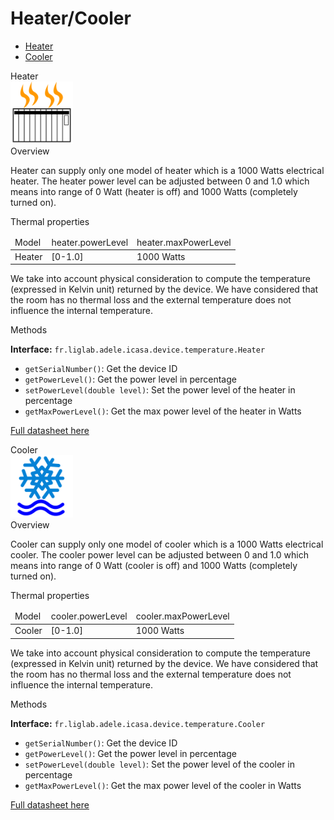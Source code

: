 Heater/Cooler
====

* <a href="#heaterCard">Heater</a>
* <a href="#coolerCard">Cooler</a>


<div class="idCard">

<div class="titleCard"><a name="heaterCard">Heater</a></div>
 
<div class="photo"><img src="./devices/T456/radiateur.png" width="100"/></div>

<div class="description">
<div class="hCard">Overview</div> 
 
<p>Heater can supply only one model of heater which is a 1000 Watts electrical heater. 
The heater power level can be adjusted between 0 and 1.0 which means into range of 0 Watt (heater is off) and 1000 Watts (completely turned on).</p>

<div class="hCard">Thermal properties</div>

<table>
<thead>
<tr>
<td>Model</td>
<td>heater.powerLevel</td>
<td>heater.maxPowerLevel</td>
</tr>
</thead>
<tbody>
<tr>
<td>Heater</td>
<td>[0-1.0]</td>
<td>1000 Watts</td>
</tr>
</tbody>
</table>

<p>We take into account physical consideration to compute the temperature (expressed in Kelvin unit) returned by the device. We have considered that the room has no thermal loss and the external temperature does not influence the internal temperature.</p>

        
<div class="hCard">Methods</div>

<strong>Interface:</strong> <code>fr.liglab.adele.icasa.device.temperature.Heater</code>

<ul>
<li><code>getSerialNumber()</code>: Get the device ID</li>
<li><code>getPowerLevel()</code>: Get the power level in percentage</li>
<li><code>setPowerLevel(double level)</code>: Set the power level of the heater in percentage</li>
<li><code>getMaxPowerLevel()</code>: Get the max power level of the heater in Watts</li>
</ul>

<a href="#">Full datasheet here</a>
</div>
<div class="separator"></div>
</div>






<div class="idCard">

<div class="titleCard"><a name="coolerCard">Cooler</a></div>
 
<div class="photo"><img src="./devices/T456/airConditionne.png" width="100"/></div>
 
<div class="description"> 
<div class="hCard">Overview</div> 
 
<p>Cooler can supply only one model of cooler which is a 1000 Watts electrical cooler. 
The cooler power level can be adjusted between 0 and 1.0 which means into range of 0 Watt (cooler is off) and 1000 Watts (completely turned on).</p>

<div class="hCard">Thermal properties</div>

<table>
	<thead>
		<tr>
    		<td>Model</td>
        	<td>cooler.powerLevel</td>
        	<td>cooler.maxPowerLevel</td>
    	</tr>
    </thead>
    <tbody>
		<tr>
    		<td>Cooler</td>
       	 	<td>[0-1.0]</td>
        	<td>1000 Watts</td>
    	</tr>
    </tbody>
</table>

<p>We take into account physical consideration to compute the temperature (expressed in Kelvin unit) returned by the device. We have considered that the room has no thermal loss and the external temperature does not influence the internal temperature.</p>

        
<div class="hCard">Methods</div>

<strong>Interface:</strong> <code>fr.liglab.adele.icasa.device.temperature.Cooler</code>

<ul>
<li><code>getSerialNumber()</code>: Get the device ID</li>
<li><code>getPowerLevel()</code>: Get the power level in percentage</li>
<li><code>setPowerLevel(double level)</code>: Set the power level of the cooler in percentage</li>
<li><code>getMaxPowerLevel()</code>: Get the max power level of the cooler in Watts</li>
</ul>

<a href="#">Full datasheet here</a>
</div>
<div class="separator"></div>
</div>


